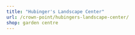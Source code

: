 ```yaml
---
title: "Hubinger's Landscape Center"
url: /crown-point/hubingers-landscape-center/
shop: garden centre
---
```

